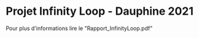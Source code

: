 # Projet Infinity Loop - Dauphine 2021

Pour plus d'informations lire le "Rapport_InfinityLoop.pdf"
